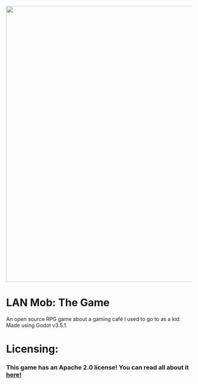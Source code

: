 <p align="center">
    <img src="https://user-images.githubusercontent.com/95188711/208657929-ff237cad-ab64-40d0-902c-25f4814efd9f.png" width="750"/></a>
    <h1>LAN Mob: The Game</h1>
</p>

An open source RPG game about a gaming café I used to go to as a kid. Made using Godot v3.5.1.

<p>
  <h1>
  Licensing:
  </h1>
</p>

  ### This game has an Apache 2.0 license! You can read all about it [here!](https://www.apache.org/licenses/LICENSE-2.0)
